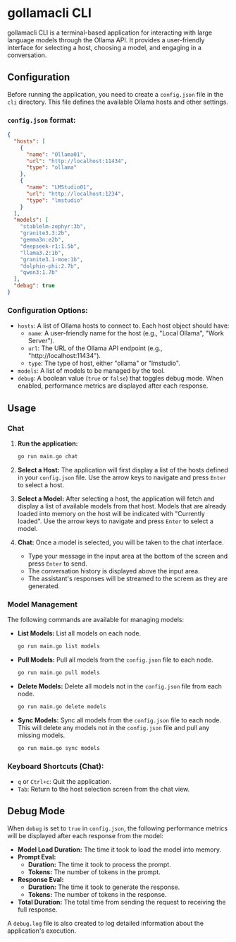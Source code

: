 # gollamacli CLI

gollamacli CLI is a terminal-based application for interacting with large language models through the Ollama API. It provides a user-friendly interface for selecting a host, choosing a model, and engaging in a conversation.

## Configuration

Before running the application, you need to create a `config.json` file in the `cli` directory. This file defines the available Ollama hosts and other settings.

### `config.json` format:

```json
{
  "hosts": [
    {
      "name": "Ollama01",
      "url": "http://localhost:11434",
      "type": "ollama"
    },
    {
      "name": "LMStudio01",
      "url": "http://localhost:1234",
      "type": "lmstudio"
    }
  ],
  "models": [
    "stablelm-zephyr:3b",
    "granite3.3:2b",
    "gemma3n:e2b",
    "deepseek-r1:1.5b",
    "llama3.2:1b",
    "granite3.1-moe:1b",
    "dolphin-phi:2.7b",
    "qwen3:1.7b"
  ],
  "debug": true
}
```

### Configuration Options:

*   `hosts`: A list of Ollama hosts to connect to. Each host object should have:
    *   `name`: A user-friendly name for the host (e.g., "Local Ollama", "Work Server").
    *   `url`: The URL of the Ollama API endpoint (e.g., "http://localhost:11434").
    *   `type`: The type of host, either "ollama" or "lmstudio".
*   `models`: A list of models to be managed by the tool.
*   `debug`: A boolean value (`true` or `false`) that toggles debug mode. When enabled, performance metrics are displayed after each response.

## Usage

### Chat

1.  **Run the application:**

    ```bash
    go run main.go chat
    ```

2.  **Select a Host:**
    The application will first display a list of the hosts defined in your `config.json` file. Use the arrow keys to navigate and press `Enter` to select a host.

3.  **Select a Model:**
    After selecting a host, the application will fetch and display a list of available models from that host. Models that are already loaded into memory on the host will be indicated with "Currently loaded". Use the arrow keys to navigate and press `Enter` to select a model.

4.  **Chat:**
    Once a model is selected, you will be taken to the chat interface.
    *   Type your message in the input area at the bottom of the screen and press `Enter` to send.
    *   The conversation history is displayed above the input area.
    *   The assistant's responses will be streamed to the screen as they are generated.

### Model Management

The following commands are available for managing models:

*   **List Models:** List all models on each node.
    ```bash
    go run main.go list models
    ```

*   **Pull Models:** Pull all models from the `config.json` file to each node.
    ```bash
    go run main.go pull models
    ```

*   **Delete Models:** Delete all models not in the `config.json` file from each node.
    ```bash
    go run main.go delete models
    ```

*   **Sync Models:** Sync all models from the `config.json` file to each node. This will delete any models not in the `config.json` file and pull any missing models.
    ```bash
    go run main.go sync models
    ```

### Keyboard Shortcuts (Chat):

*   `q` or `Ctrl+c`: Quit the application.
*   `Tab`: Return to the host selection screen from the chat view.

## Debug Mode

When `debug` is set to `true` in `config.json`, the following performance metrics will be displayed after each response from the model:

*   **Model Load Duration:** The time it took to load the model into memory.
*   **Prompt Eval:**
    *   **Duration:** The time it took to process the prompt.
    *   **Tokens:** The number of tokens in the prompt.
*   **Response Eval:**
    *   **Duration:** The time it took to generate the response.
    *   **Tokens:** The number of tokens in the response.
*   **Total Duration:** The total time from sending the request to receiving the full response.

A `debug.log` file is also created to log detailed information about the application's execution.